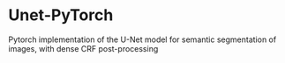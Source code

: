 # Unet-PyTorch
Pytorch implementation of the U-Net model for semantic segmentation of images, with dense CRF post-processing
